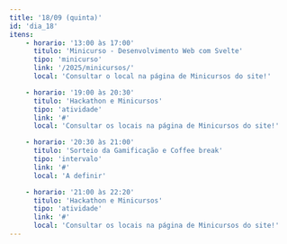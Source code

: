 ```yaml
---
title: '18/09 (quinta)'
id: 'dia_18'
itens:
    - horario: '13:00 às 17:00'
      titulo: 'Minicurso - Desenvolvimento Web com Svelte'
      tipo: 'minicurso'
      link: '/2025/minicursos/'
      local: 'Consultar o local na página de Minicursos do site!'

    - horario: '19:00 às 20:30'
      titulo: 'Hackathon e Minicursos'
      tipo: 'atividade'
      link: '#'
      local: 'Consultar os locais na página de Minicursos do site!'

    - horario: '20:30 às 21:00'
      titulo: 'Sorteio da Gamificação e Coffee break'
      tipo: 'intervalo'
      link: '#'
      local: 'A definir'

    - horario: '21:00 às 22:20'
      titulo: 'Hackathon e Minicursos'
      tipo: 'atividade'
      link: '#'
      local: 'Consultar os locais na página de Minicursos do site!'
---
```


